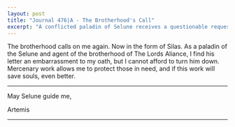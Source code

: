 ```yaml
---
layout: post
title: "Journal 476|A - The Brotherhood's Call"
excerpt: "A conflicted paladin of Selune receives a questionable request from Silas of the Brotherhood, weighing their sacred oath against the practical needs of mercenary work and the greater good of saving souls."
---
```



The brotherhood calls on me again. Now in the form of Silas. As a paladin of the Selune and agent of the brotherhood of The Lords Aliance, I find his letter an embarrassment to my oath, but I cannot afford to turn him down. Mercenary work allows me to protect those in need, and if this work will save souls, even better.

***
May Selune guide me,

Artemis

***


